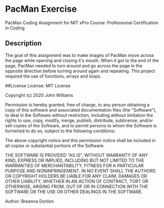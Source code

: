 
# PacMan Exercise

PacMan Coding Assignment for MIT xPro Course: Professional Certification in Coding

## Description

The goal of this assignment was to make images of PacMan move across the page while opening and closing it's mouth. When it got to the end of the page, PacMan needed to turn around and go across the page in the opposite direction before turning around again and repeating. 
This project required the use of functions, arrays and loops. 

##License
License: MIT License

Copyright (c) 2020 John Williams

Permission is hereby granted, free of charge, to any person obtaining a copy of this software and associated documentation files (the "Software"), to deal in the Software without restriction, including without limitation the rights to use, copy, modify, merge, publish, distribute, sublicense, and/or sell copies of the Software, and to permit persons to whom the Software is furnished to do so, subject to the following conditions:

The above copyright notice and this permission notice shall be included in all copies or substantial portions of the Software.

THE SOFTWARE IS PROVIDED "AS IS", WITHOUT WARRANTY OF ANY KIND, EXPRESS OR IMPLIED, INCLUDING BUT NOT LIMITED TO THE WARRANTIES OF MERCHANTABILITY, FITNESS FOR A PARTICULAR PURPOSE AND NONINFRINGEMENT. IN NO EVENT SHALL THE AUTHORS OR COPYRIGHT HOLDERS BE LIABLE FOR ANY CLAIM, DAMAGES OR OTHER LIABILITY, WHETHER IN AN ACTION OF CONTRACT, TORT OR OTHERWISE, ARISING FROM, OUT OF OR IN CONNECTION WITH THE SOFTWARE OR THE USE OR OTHER DEALINGS IN THE SOFTWARE.

Author: Breanna Donlon
